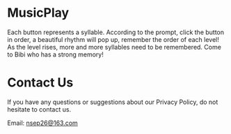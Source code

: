 # MusicPlay

Each button represents a syllable. According to the prompt, click the button in order, a beautiful rhythm will pop up, remember the order of each level!
As the level rises, more and more syllables need to be remembered.
Come to Bibi who has a strong memory!

# Contact Us

If you have any questions or suggestions about our Privacy Policy, do not hesitate to contact us.

Email: nsep26@163.com
